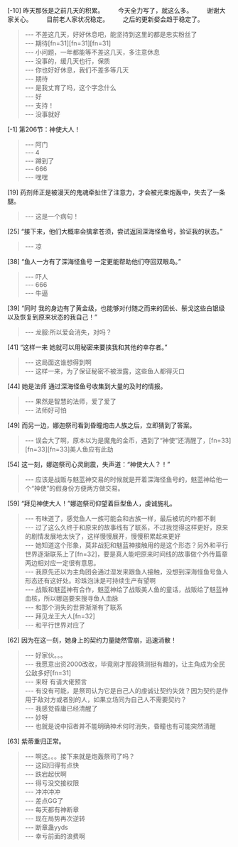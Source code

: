 
[-10] 昨天那张是之前几天的积累。
　　今天全力写了，就这么多。
　　谢谢大家关心。
　　目前老人家状况稳定。
　　之后的更新㛑会趋于稳定了。
>--- 不差这几天，好好休息吧，能坚持到这里的都是忠实粉丝了<br>
>--- 期待[fn=31][fn=31][fn=31]<br>
>--- 小问题，一年都能等不差这几天，多注意休息<br>
>--- 没事的，缓几天也行，保质<br>
>--- 你也好好休息，我们不差多等几天<br>
>--- 期待<br>
>--- 是我丈育了吗，这个字念什么<br>
>--- 好<br>
>--- 支持！<br>
>--- 没事就好<br>

[-1] 第206节：神使大人！
>--- 阿门<br>
>--- 4<br>
>--- 蹲到了<br>
>--- 666<br>
>--- 嘿嘿<br>

[19] 药剂师正是被漫天的鬼魂牵扯住了注意力，才会被光束炮轰中，失去了一条腿。
>--- 这是一个病句！<br>

[25] “接下来，他们大概率会擒拿苍须，尝试返回深海怪鱼号，验证我的状态。”
>--- 凉<br>

[38] “鱼人一方有了深海怪鱼号 一定更能帮助他们夺回双眼岛。”
>--- 吓人<br>
>--- 666<br>
>--- 牛逼<br>

[39] “同时 我的身边有了黄金级，也能够对付随之而来的团长、鬃戈这些白银级 以及恢复到原来状态的我自己！”
>--- 龙服:所以爱会消失，对吗？<br>

[41] “这样一来 她就可以用秘密来要挟我和其他的幸存者。”
>--- 这局面这谁想得到啊<br>
>--- 这样一来，为了保证秘密不被泄露，这些鱼人都得灭口<br>

[44] 她是法师 通过深海怪鱼号收集到大量的及时的情报。
>--- 果然是智慧的法师，爱了爱了<br>
>--- 法师好可怕<br>

[49] 而另一边，娜迦祭司看到昏瞳炮击人族之后，立即猜到了答案。
>--- 误会大了啊，原本以为是魔鬼的金币，遇到了“神使”还清醒了，[fn=33][fn=33][fn=33]美人鱼应有此劫<br>

[54] 这一刻，娜迦祭司心灵剧震，失声道：“神使大人？！”
>--- 应该是战贩与魅蓝神交易的时候就是开着深海怪鱼号的，魅蓝神给他一个“神使”的假身份方便两方做交易。<br>

[59] “拜见神使大人！”娜迦祭司仰望着巨型鱼人，虔诚施礼。
>--- 有味道了，感觉鱼人一族可能会和古族一样，最后被坑的咋都不剩<br>
>--- 过了这么久终于和原来的故事线有了联系，不过我觉得这样更好，原来的剧情发展地太快了，这样慢慢展开，慢慢积累起来更好<br>
>--- 她知道这个形象，莫非战犯和魅蓝神接触用的是这个形态？另外和平行世界逐渐联系上了[fn=32]，要是真人能吧原来时间线的故事做个外传篇章两边相对应一定很有意思。<br>
>--- 我原先还以为主角团会通过湿发来跟鱼人接触，没想到深海怪鱼号鱼人形态还有这好处。珍珠泡沫是可持续生产有望啊<br>
>--- 战贩和魅蓝神有合作，魅蓝神给了战贩美人鱼的童话，战贩给了魅蓝神血核，所以娜迦要来搜寻鱼人血脉<br>
>--- 和那个消失的世界渐渐有了联系<br>
>--- 拜见龙王大人[fn=32]<br>
>--- 和平行世界对应了<br>

[62] 因为在这一刻，她身上的契约力量陡然雪崩，迅速消散！
>--- 好家伙。。。<br>
>--- 我愿意出资2000改改，毕竟刚才那段猜测挺有趣的，让主角成为全民公敌多好[fn=31]<br>
>--- 来呀   有请大佬预言<br>
>--- 有没有可能，是祭司认为它是自己人的虔诚让契约失效？因为契约是作用于敌对方或者别的人，如果立场同为自己人不需要契约？<br>
>--- 我感觉昏庸已经清醒了<br>
>--- 妙呀<br>
>--- 也就是说中招者并不能明确神术何时消失，昏瞳也有可能突然清醒<br>

[63] 紫蒂重归正常。
>--- 啊这。。。接下来就是炮轰祭司了吗？<br>
>--- 这回归得有点快<br>
>--- 跌宕起伏啊<br>
>--- 得亏没交接权限<br>
>--- 冲冲冲冲<br>
>--- 差点GG了<br>
>--- 每天都有神断章<br>
>--- 现在局势再次逆转<br>
>--- 断章蛊yyds<br>
>--- 幸亏前面的浪费啊<br>
